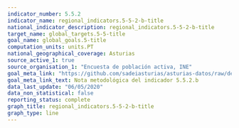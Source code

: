 ```yaml
---
indicator_number: 5.5.2
indicator_name: regional_indicators.5-5-2-b-title
national_indicator_description: regional_indicators.5-5-2-b-title
target_name: global_targets.5-5-title
goal_name: global_goals.5-title
computation_units: units.PT
national_geographical_coverage: Asturias
source_active_1: true
source_organisation_1: "Encuesta de población activa, INE"
goal_meta_link: "https://github.com/sadeiasturias/asturias-datos/raw/develop/methodology/5.5.2.b.pdf"
goal_meta_link_text: Nota metodológica del indicador 5.5.2.b
data_last_update: "06/05/2020"
data_non_statistical: false
reporting_status: complete
graph_title: regional_indicators.5-5-2-b-title
graph_type: line
---
```

